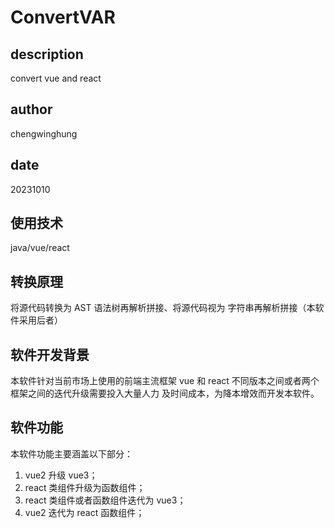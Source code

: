 # ConvertVAR
## description
convert vue and react
## author 
chengwinghung
## date
20231010
## 使用技术
java/vue/react
## 转换原理
将源代码转换为 AST 语法树再解析拼接、将源代码视为
字符串再解析拼接（本软件采用后者）
## 软件开发背景
本软件针对当前市场上使用的前端主流框架 vue 和
react 不同版本之间或者两个框架之间的迭代升级需要投入大量人力
及时间成本，为降本增效而开发本软件。
## 软件功能
本软件功能主要涵盖以下部分：
1. vue2 升级 vue3；
2. react 类组件升级为函数组件；
3. react 类组件或者函数组件迭代为 vue3；
4. vue2 迭代为 react 函数组件；
